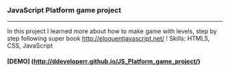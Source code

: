 ### JavaScript Platform game project
------------------------------------
 In this project I learned more about how to make game with levels, step by step following super book http://eloquentjavascript.net/ !
 Skills: HTML5, CSS, JavaScript

#### [DEMO] (http://ddeveloperr.github.io/JS_Platform_game_project/)
